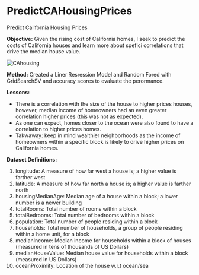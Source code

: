 # PredictCAHousingPrices
Predict California Housing Prices

**Objective:** 
Given the rising cost of California homes, I seek to predict the costs of California houses and learn more about spefici correlations that drive the median house value.

![CAhousing](https://github.com/dkham/dkham/assets/72950291/e7c7cab9-e9c1-479d-b6e9-401c3255266b)

**Method:**
Created a Liner Resression Model and Random Fored with GridSearchSV and accuracy scores to evaluate the perormance.

**Lessons:**
- There is a correlation with the size of the house to higher prices houses, however, median income of homeowners had an even greater correlation higher prices (this was not as expected).
- As one can expect, homes closer to the ocean were also found to have a correlation to higher prices homes.
- Takwaway: keep in mind wealthier neighborhoods as the income of homeowners within a specific block is likely to drive higher prices on California homes.


**Dataset Definitions:**
1. longitude: A measure of how far west a house is; a higher value is farther west
2. latitude: A measure of how far north a house is; a higher value is farther north
3. housingMedianAge: Median age of a house within a block; a lower number is a newer building
4. totalRooms: Total number of rooms within a block
5. totalBedrooms: Total number of bedrooms within a block
6. population: Total number of people residing within a block
7. households: Total number of households, a group of people residing within a home unit, for a block
8. medianIncome: Median income for households within a block of houses (measured in tens of thousands of US Dollars)
9. medianHouseValue: Median house value for households within a block (measured in US Dollars)
10. oceanProximity: Location of the house w.r.t ocean/sea

